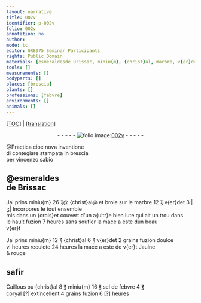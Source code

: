 ```yaml
---
layout: narrative
title: 002v
identifier: p-002v
folio: 002v
annotation: no
author:
mode: tc
editor: GR8975 Seminar Participants
rights: Public Domain
materials: [esmeraldesde Brissac, miniu{m}, {christ}al, marbre, v{er}det, safir, Caillous, sel de febvre, coryal]
tools: []
measurements: []
bodyparts: []
places: [brescia]
plants: []
professions: [febvre]
environments: []
animals: []
---
```


<p><a href="{{ site.baseurl }}/diplomatic/">[TOC]</a> | <a href="{{ site.baseurl }}/texts/p-002v_tl/" target="_blank">[translation]</a></p><div class="folio" align="center">- - - - - <a href="http://gallica.bnf.fr/ark:/12148/btv1b10500001g/f10.image" target="_blank"><img src="https://cu-mkp.github.io/2017-workshop-edition/assets/photo-icon.png" alt="folio image: " style="display:inline-block; margin-bottom:-3px;"/>002v</a> - - - - - </div>  
  
@Practica cioe nova inventione<br/>di contegiare stampata in <span class="pl">brescia</span><br/>per vincenzo sabio
 
 
  <span class="add">

## @<span class="m">esmeraldes<br/>de Brissac</span>

</span> 
Jai prins <span class="m">miniu{m}</span> 26 ℥@ <span class="m">{christ}al</span>@<span class="add"> et broie sur le <span class="m">marbre</span></span> 12 ℥ <span class="m">v{er}det</span> 3 |ʒ| Incorpores le tout ensemble<br/> mis dans un {crois}et couvert d'un a{ultr}e bien lute qui ait un trou dans<br/> le hault fuzion 7 heures sans soufler la mace a este dun beau<br/> v{er}t
 
Jai prins <span class="m">miniu{m}</span> 12 ℥ <span class="m">{christ}al</span> 6 ℥ <span class="m">v{er}det</span> 2 grains fuzion doulce<br/> vi heures recuicte 24 heures la mace a este de v{er}t Jaulne<br/> & rouge
 
 
  

## <span class="m">safir</span>

 
<span class="m">Caillous</span> ou <span class="m">{christ}al</span> 8 ℥ <span class="m">miniu{m}</span> 16 ℥ <span class="m">sel de <span class="pro">febvre</span></span> 4 ℥<br/> <span class="m">coryal</span> [?] extincellent 4 grains fuzion 6 [?] heures
 
